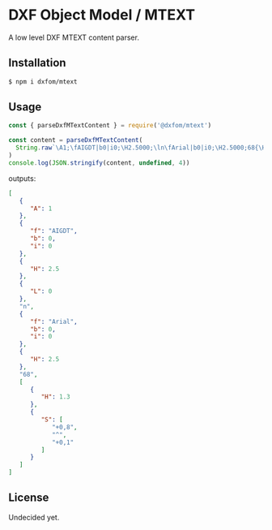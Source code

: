 # DXF Object Model / MTEXT

A low level DXF MTEXT content parser.

## Installation

```bash
$ npm i dxfom/mtext
```

## Usage

```javascript
const { parseDxfMTextContent } = require('@dxfom/mtext')

const content = parseDxfMTextContent(
  String.raw`\A1;\fAIGDT|b0|i0;\H2.5000;\ln\fArial|b0|i0;\H2.5000;68{\H1.3;\S+0,8^+0,1;}`
)
console.log(JSON.stringify(content, undefined, 4))
```

outputs:

```json
[
   {
      "A": 1
   },
   {
      "f": "AIGDT",
      "b": 0,
      "i": 0
   },
   {
      "H": 2.5
   },
   {
      "L": 0
   },
   "n",
   {
      "f": "Arial",
      "b": 0,
      "i": 0
   },
   {
      "H": 2.5
   },
   "68",
   [
      {
         "H": 1.3
      },
      {
         "S": [
            "+0,8",
            "^",
            "+0,1"
         ]
      }
   ]
]
```

## License

Undecided yet.
